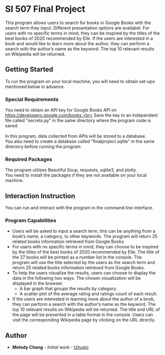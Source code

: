 # SI 507 Final Project

This program allows users to search for books in Google Books with the search term they input. Different presentation options are availabel. For users with no specific terms in mind, they can be inspired by the titles of the best books of 2020 recommended by Elle. If the users are interested in a book and would like to learn more about the author, they can perform a search with the author’s name as the keyword. The top 10 relevant results on Wikipedia will be returned.

## Getting Started

To run the program on your local machine, you will need to obtain set-ups mentioned below in advance.

### Special Requirements

You need to obtain an API key for Google Books API on https://developers.google.com/books.<br>
Save the key to an independent file called "secrets.py" in the same directory where the program code is saved.<br>
<br>
In this program, data collected from APIs will be stored to a database.<br>
You also need to create a database called "finalproject.sqlite" in the same directory before running the program.

### Required Packages

The program utilizes Beautiful Soup, requests, sqlite3, and plotly.<br>
You need to install the packages if they are not available on your local machine.

## Interaction Instruction

You can run and interact with the program in the command line interface.

### Program Capabilities

* Users will be asked to input a search term, this can be anything from a book’s name, a category, to other keywords. The program will return 25 related books information retrieved from Google Books.
* For users with no specific terms in mind, they can choose to be inspired by the titles of the best books of 2020 recommended by Elle. The title of the 27 books will be printed as a number list in the console. The program will use the title selected by the users as the search term and return 25 related books information retrieved from Google Books. 
* To help the users visualize the results, users can choose to display the data in the following two ways. The chosen visualization will be displayed in the browser.
    * A bar graph that groups the results by category.
    * A scatter plot of the average rating and ratings count of each result.
* If the users are interested in learning more about the author of a book, they can perform a search with the author’s name as the keyword. The top 10 relevant results on Wikipedia will be returned. The title and URL of the page will be presented in a table format in the console. Users can visit the corresponding Wikipedia page by clicking on the URL directly.

## Author

* **Melody Chang** - *Initial work* - [tzhueic](https://github.com/tzhueic)

